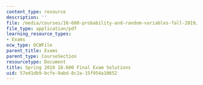 ```yaml
---
content_type: resource
description: ''
file: /media/courses/18-600-probability-and-random-variables-fall-2019/57ed1db9bcfe9abd8c2a15f954a10652_MIT18_600F19_final_2018_soln.pdf
file_type: application/pdf
learning_resource_types:
- Exams
ocw_type: OCWFile
parent_title: Exams
parent_type: CourseSection
resourcetype: Document
title: Spring 2018 18.600 Final Exam Solutions
uid: 57ed1db9-bcfe-9abd-8c2a-15f954a10652
---
```

